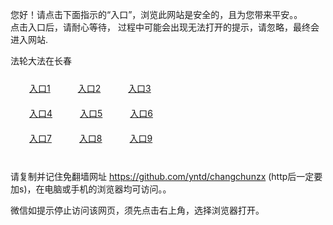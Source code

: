 您好！请点击下面指示的“入口”，浏览此网站是安全的，且为您带来平安。。 <br/>
点击入口后，请耐心等待， 过程中可能会出现无法打开的提示，请忽略，最终会进入网站. </br>

法轮大法在长春<br/>
<div style="padding:10px"><a style="margin:20px" target="_blank" href="https://df4vpr1cs9s8c.cloudfront.net/2Qpsp?whjwlyji" id="ccLink1" rel="nofollow">入口1</a> <a target="_blank" style="margin:20px" href="https://d2ms4fca8qx1ur.cloudfront.net/2Qpsp?jnhxntxw" id="ccLink2" rel="nofollow">入口2</a> <a style="margin:20px" target="_blank" href="https://dcajjcskw4sba.cloudfront.net/2Qpsp?dlogeg" id="ccLink3" rel="nofollow">入口3</a></div>

<div style="padding:10px" ><a style="margin:20px" target="_blank" href="https://df4vpr1cs9s8c.cloudfront.net/2Qpsp?whjwlyji" id="ccLink4" rel="nofollow">入口4</a> <a style="margin:20px" href="https://d2ms4fca8qx1ur.cloudfront.net/2Qpsp?jnhxntxw" target="_blank" id="ccLink5" rel="nofollow">入口5</a> <a style="margin:20px" href="https://dcajjcskw4sba.cloudfront.net/2Qpsp?dlogeg" target="_blank" id="ccLink6" rel="nofollow">入口6</a></div>

<div style="padding:10px"><a style="margin:20px" target="_blank" href="https://df4vpr1cs9s8c.cloudfront.net/2Qpsp?whjwlyji" id="ccLink7" rel="nofollow">入口7</a> <a style="margin:20px" href="https://d2ms4fca8qx1ur.cloudfront.net/2Qpsp?jnhxntxw" target="_blank" id="ccLink8" rel="nofollow">入口8</a> <a style="margin:20px" target="_blank" href="https://dcajjcskw4sba.cloudfront.net/2Qpsp?dlogeg" id="ccLink9" rel="nofollow">入口9</a></div>

<br/>



请复制并记住免翻墙网址 https://github.com/yntd/changchunzx (http后一定要加s)，在电脑或手机的浏览器均可访问。。<br/>

微信如提示停止访问该网页，须先点击右上角，选择浏览器打开。
